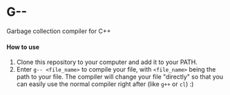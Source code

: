 # G--
Garbage collection compiler for C++

#### How to use
1. Clone this repository to your computer and add it to your PATH.
2. Enter `g-- <file_name>` to compile your file, with `<file_name>` being the path to your file. The compiler will change your file "directly" so that you can easily use the normal compiler right after (like `g++` or `cl`) :)
